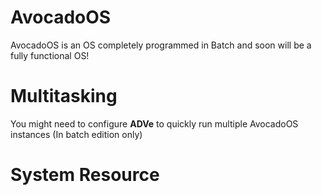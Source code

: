 # AvocadoOS
AvocadoOS is an OS completely programmed in Batch and soon will be a fully functional OS!

# Multitasking
You might need to configure **ADVe** to quickly run multiple AvocadoOS instances (In batch edition only)

# System Resource
